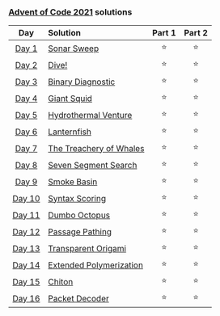 ### [Advent of Code 2021](https://adventofcode.com/) solutions

|                      Day                       | Solution                                                                                     | Part 1 | Part 2 |
|:----------------------------------------------:|:---------------------------------------------------------------------------------------------|:------:|:------:|
|  [Day 1](https://adventofcode.com/2021/day/1)  | [Sonar Sweep](https://github.com/baalique/advent_of_code_2021/tree/master/day01)             |   ⭐    |   ⭐    |
|  [Day 2](https://adventofcode.com/2021/day/2)  | [Dive!](https://github.com/baalique/advent_of_code_2021/tree/master/day02)                   |   ⭐    |   ⭐    |
|  [Day 3](https://adventofcode.com/2021/day/3)  | [Binary Diagnostic](https://github.com/baalique/advent_of_code_2021/tree/master/day03)       |   ⭐    |   ⭐    |
|  [Day 4](https://adventofcode.com/2021/day/4)  | [Giant Squid](https://github.com/baalique/advent_of_code_2021/tree/master/day04)             |   ⭐    |   ⭐    |
|  [Day 5](https://adventofcode.com/2021/day/5)  | [Hydrothermal Venture](https://github.com/baalique/advent_of_code_2021/tree/master/day05)    |   ⭐    |   ⭐    |
|  [Day 6](https://adventofcode.com/2021/day/6)  | [Lanternfish](https://github.com/baalique/advent_of_code_2021/tree/master/day06)             |   ⭐    |   ⭐    |
|  [Day 7](https://adventofcode.com/2021/day/7)  | [The Treachery of Whales](https://github.com/baalique/advent_of_code_2021/tree/master/day07) |   ⭐    |   ⭐    |
|  [Day 8](https://adventofcode.com/2021/day/8)  | [Seven Segment Search](https://github.com/baalique/advent_of_code_2021/tree/master/day08)    |   ⭐    |   ⭐    |
|  [Day 9](https://adventofcode.com/2021/day/9)  | [Smoke Basin](https://github.com/baalique/advent_of_code_2021/tree/master/day09)             |   ⭐    |   ⭐    |
| [Day 10](https://adventofcode.com/2021/day/10) | [Syntax Scoring](https://github.com/baalique/advent_of_code_2021/tree/master/day10)          |   ⭐    |   ⭐    |
| [Day 11](https://adventofcode.com/2021/day/11) | [Dumbo Octopus](https://github.com/baalique/advent_of_code_2021/tree/master/day11)           |   ⭐    |   ⭐    |
| [Day 12](https://adventofcode.com/2021/day/12) | [Passage Pathing](https://github.com/baalique/advent_of_code_2021/tree/master/day12)         |   ⭐    |   ⭐    |
| [Day 13](https://adventofcode.com/2021/day/13) | [Transparent Origami](https://github.com/baalique/advent_of_code_2021/tree/master/day13)     |   ⭐    |   ⭐    |
| [Day 14](https://adventofcode.com/2021/day/14) | [Extended Polymerization](https://github.com/baalique/advent_of_code_2021/tree/master/day14) |   ⭐    |   ⭐    |
| [Day 15](https://adventofcode.com/2021/day/15) | [Chiton](https://github.com/baalique/advent_of_code_2021/tree/master/day15)                  |   ⭐    |   ⭐    |
| [Day 16](https://adventofcode.com/2021/day/16) | [Packet Decoder](https://github.com/baalique/advent_of_code_2021/tree/master/day16)          |   ⭐    |   ⭐    |
